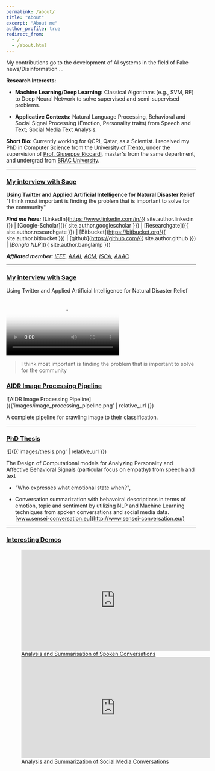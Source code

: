 ```yaml
---
permalink: /about/
title: "About"
excerpt: "About me"
author_profile: true
redirect_from: 
  - /
  - /about.html
---
```


My contributions go to the development of AI systems in the field of Fake news/Disinformation ...

**Research Interests:**

*   **Machine Learning/Deep Learning:** Classical Algorithms (e.g., SVM, RF) to Deep Neural Network to solve supervised and semi-supervised problems.
    
*   **Applicative Contexts:** Natural Language Processing, Behavioral and Social Signal Processing (Emotion, Personality traits) from Speech and Text; Social Media Text Analysis.

**Short Bio:** Currently working for QCRI, Qatar, as a Scientist. 
I received my PhD in Computer Science from the [University of Trento](https://ict.unitn.it/), under the supervision of [Prof. Giuseppe Riccardi](http://sisl.disi.unitn.it/team-member/giuseppe-riccardi/), master's from the same department, and undergrad from [BRAC University](https://www.bracu.ac.bd/).

<hr/>

### [My interview with Sage](#my-interview-with-sage)

**Using Twitter and Applied Artificial Intelligence for Natural Disaster Relief**
"I think most important is finding the problem that is important to solve for the community"

_**Find me here:**_ [LinkedIn](https://www.linkedin.com/in/{{ site.author.linkedin }}) | [Google-Scholar]({{ site.author.googlescholar }}) | [Researchgate]({{ site.author.researchgate }}) | [Bitbucket](https://bitbucket.org/{{ site.author.bitbucket }}) | [github](https://github.com/{{ site.author.github }}) | [_Bangla NLP_]({{ site.author.banglanlp }})

_**Affliated member:**_ [_IEEE_](https://ieeexplore.ieee.org/Xplore/home.jsp)_,_ [_AAAI_](https://www.aaai.org/)_,_ [_ACM_](https://www.acm.org/)_,_ [_ISCA_](https://www.isca-speech.org/iscaweb/)_,_ [_AAAC_](https://emotion-research.net/)


<hr/>

### [My interview with Sage](#my-interview-with-sage)

Using Twitter and Applied Artificial Intelligence for Natural Disaster Relief

<video controls poster="{{ 'images/video-thum.jpg' | relative_url }}">
  <source src="https://f12.cf.brightcove.com/3764097123001/3764097123001_5968267905001_5968265117001.mp4" type="video/mp4">
  Your browser does not support the video tag.
</video> 

> I think most important is finding the problem that is important to solve for the community


### [AIDR Image Processing Pipeline](#aidr-image-processing-pipeline)

![AIDR Image Processing Pipeline]({{'images/image_processing_pipeline.png' | relative_url }})

A complete pipeline for crawling image to their classification.
<hr/>
    
### [PhD Thesis](#phd-thesis)

![]({{'images/thesis.png' | relative_url }}) 

The Design of Computational models for Analyzing Personality and Affective Behavioral Signals (particular focus on empathy) from speech and text

*   "Who expresses what emotional state when?",
    
*   Conversation summarization with behavoiral descriptions in terms of emotion, topic and sentiment by utilizing NLP and Machine Learning techniques from spoken conversations and social media data. [www.sensei-conversation.eu](http://www.sensei-conversation.eu/)

<hr/>

### [Interesting Demos](#interesting-demos)

<figure class="half">
    <a href="#analysis-and-summarisation-of-spoken-conversations">
      <iframe width="500" height="269" src="https://www.youtube.com/embed/I_6gde2OfcU" title="YouTube video player" frameborder="0" allow="accelerometer; autoplay; clipboard-write; encrypted-media; gyroscope; picture-in-picture" allowfullscreen></iframe>
      Analysis and Summarisation of Spoken Conversations
    </a>
    <a href="#analysis-and-summarization-of-social-media-conversations">
      <iframe width="500" height="269" src="https://www.youtube.com/embed/XIMP0cuiZIQ" title="YouTube video player" frameborder="0" allow="accelerometer; autoplay; clipboard-write; encrypted-media; gyroscope; picture-in-picture" allowfullscreen></iframe>
      Analysis and Summarization of Social Media Conversations
    </a>
</figure>
